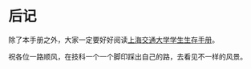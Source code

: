 # 后记

除了本手册之外，大家一定要好好阅读[上海交通大学学生生存手册](https://survivesjtu.gitbook.io/survivesjtumanual/)。

祝各位一路顺风，在技科一个一个脚印踩出自己的路，去看见不一样的风景。
